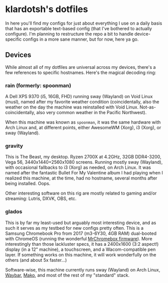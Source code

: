 # klardotsh's dotfiles

In here you'll find my configs for just about everything I use on a daily basis
that has an exportable text-based config (that I've bothered to actually
configure). I'm planning to restructure the repo a bit to handle device-specific
configs in a more sane manner, but for now, here ya go.

## Devices
While almost all of my dotfiles are universal across my devices, there's a few
references to specific hostnames. Here's the magical decoding ring:

### rain (formerly: spoonman)
A Dell XPS 9370 (i5, 16GB, FHD) running sway (Wayland) on Void Linux (musl),
named after my favorite weather condition (coincidentally, also the weather on
the day the machine was reinstalled with Void Linux. Not-as-coincidentally, also
very common weather in the Pacific Northwest).

When this machine was known as `spoonman`, it was the same hardware with Arch
Linux and, at different points, either AwesomeWM (Xorg), i3 (Xorg), or sway
(Wayland).

### gravity
This is The Beast, my desktop. Ryzen 2700X at 4.2GHz, 32GB DDR4-3200, Vega 56,
3440x1440+2560x1080 screens. Running mostly sway (Wayland), with occasional
fallbacks to i3 (Xorg) as needed, on Arch Linux. It was named after the
fantastic Bullet For My Valentine album I had playing when I realized this
machine, at the time, had no hostname, several months after being installed.
Oops.

Other interesting software on this rig are mostly related to gaming and/or
streaming: Lutris, DXVK, OBS, etc.

### glados
This is by far my least-used but arguably most interesting device, and as such
it serves as my testbed for new configs pretty often. This is a Samsung
Chromebook Pro from 2017 (m3-6Y30, 4GB RAM) dual-booted with ChromeOS (running
the wonderful [MrChromebox firmware](https://mrchromebox.tech/)). More
interestingly than those lackluster specs, it has a 2400x1600 (3:2 aspect!)
display (in a 12" machine), a touchscreen, and a Wacom-compatible pen layer. If
something works on this machine, it will work wonderfully on the others (and
about 5x faster...)

Software-wise, this machine currently runs sway (Wayland) on Arch Linux,
[Waybar](https://github.com/Alexays/Waybar),
[Mako](https://github.com/emersion/mako), and most of the rest of my "standard"
stack.
